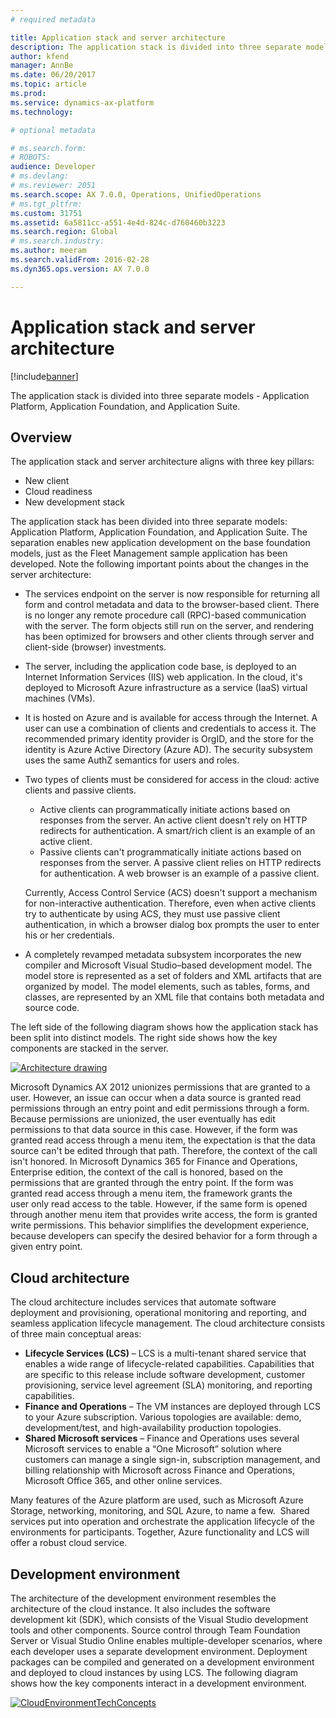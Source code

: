 ```yaml
---
# required metadata

title: Application stack and server architecture
description: The application stack is divided into three separate models -  Application Platform, Application Foundation, and Application Suite. 
author: kfend
manager: AnnBe
ms.date: 06/20/2017
ms.topic: article
ms.prod: 
ms.service: dynamics-ax-platform
ms.technology: 

# optional metadata

# ms.search.form: 
# ROBOTS: 
audience: Developer
# ms.devlang: 
# ms.reviewer: 2051
ms.search.scope: AX 7.0.0, Operations, UnifiedOperations
# ms.tgt_pltfrm: 
ms.custom: 31751
ms.assetid: 6a5811cc-a551-4e4d-824c-d760460b3223
ms.search.region: Global
# ms.search.industry: 
ms.author: meeram
ms.search.validFrom: 2016-02-28
ms.dyn365.ops.version: AX 7.0.0

---
```


# Application stack and server architecture

[!include[banner](../includes/banner.md)]


The application stack is divided into three separate models -  Application Platform, Application Foundation, and Application Suite. 

Overview
--------

The application stack and server architecture aligns with three key pillars:

-   New client
-   Cloud readiness
-   New development stack

The application stack has been divided into three separate models: Application Platform, Application Foundation, and Application Suite. The separation enables new application development on the base foundation models, just as the Fleet Management sample application has been developed. Note the following important points about the changes in the server architecture:

-   The services endpoint on the server is now responsible for returning all form and control metadata and data to the browser-based client. There is no longer any remote procedure call (RPC)-based communication with the server. The form objects still run on the server, and rendering has been optimized for browsers and other clients through server and client-side (browser) investments.
-   The server, including the application code base, is deployed to an Internet Information Services (IIS) web application. In the cloud, it's deployed to Microsoft Azure infrastructure as a service (IaaS) virtual machines (VMs).
-   It is hosted on Azure and is available for access through the Internet. A user can use a combination of clients and credentials to access it. The recommended primary identity provider is OrgID, and the store for the identity is Azure Active Directory (Azure AD). The security subsystem uses the same AuthZ semantics for users and roles.
-   Two types of clients must be considered for access in the cloud: active clients and passive clients.
    -   Active clients can programmatically initiate actions based on responses from the server. An active client doesn't rely on HTTP redirects for authentication. A smart/rich client is an example of an active client.
    -   Passive clients can't programmatically initiate actions based on responses from the server. A passive client relies on HTTP redirects for authentication. A web browser is an example of a passive client.

    Currently, Access Control Service (ACS) doesn't support a mechanism for non-interactive authentication. Therefore, even when active clients try to authenticate by using ACS, they must use passive client authentication, in which a browser dialog box prompts the user to enter his or her credentials.
-   A completely revamped metadata subsystem incorporates the new compiler and Microsoft Visual Studio–based development model. The model store is represented as a set of folders and XML artifacts that are organized by model. The model elements, such as tables, forms, and classes, are represented by an XML file that contains both metadata and source code.

The left side of the following diagram shows how the application stack has been split into distinct models. The right side shows how the key components are stacked in the server. 

[![Architecture drawing](./media/ArchitectureDrawing1.png)](./media/ArchitectureDrawing1.png)   

Microsoft Dynamics AX 2012 unionizes permissions that are granted to a user. However, an issue can occur when a data source is granted read permissions through an entry point and edit permissions through a form. Because permissions are unionized, the user eventually has edit permissions to that data source in this case. However, if the form was granted read access through a menu item, the expectation is that the data source can't be edited through that path. Therefore, the context of the call isn't honored. In Microsoft Dynamics 365 for Finance and Operations, Enterprise edition, the context of the call is honored, based on the permissions that are granted through the entry point. If the form was granted read access through a menu item, the framework grants the user only read access to the table. However, if the same form is opened through another menu item that provides write access, the form is granted write permissions. This behavior simplifies the development experience, because developers can specify the desired behavior for a form through a given entry point.

## Cloud architecture
The cloud architecture includes services that automate software deployment and provisioning, operational monitoring and reporting, and seamless application lifecycle management. The cloud architecture consists of three main conceptual areas:

-   **Lifecycle Services (LCS)** – LCS is a multi-tenant shared service that enables a wide range of lifecycle-related capabilities. Capabilities that are specific to this release include software development, customer provisioning, service level agreement (SLA) monitoring, and reporting capabilities.
-   **Finance and Operations** – The VM instances are deployed through LCS to your Azure subscription. Various topologies are available: demo, development/test, and high-availability production topologies.
-   **Shared Microsoft services** – Finance and Operations uses several Microsoft services to enable a “One Microsoft” solution where customers can manage a single sign-in, subscription management, and billing relationship with Microsoft across Finance and Operations, Microsoft Office 365, and other online services.

Many features of the Azure platform are used, such as Microsoft Azure Storage, networking, monitoring, and SQL Azure, to name a few.  Shared services put into operation and orchestrate the application lifecycle of the environments for participants. Together, Azure functionality and LCS will offer a robust cloud service.

## Development environment
The architecture of the development environment resembles the architecture of the cloud instance. It also includes the software development kit (SDK), which consists of the Visual Studio development tools and other components. Source control through Team Foundation Server or Visual Studio Online enables multiple-developer scenarios, where each developer uses a separate development environment. Deployment packages can be compiled and generated on a development environment and deployed to cloud instances by using LCS. The following diagram shows how the key components interact in a development environment.

[![CloudEnvironmentTechConcepts](./media/cloudenvironmenttechconcepts.png)](./media/cloudenvironmenttechconcepts.png)



